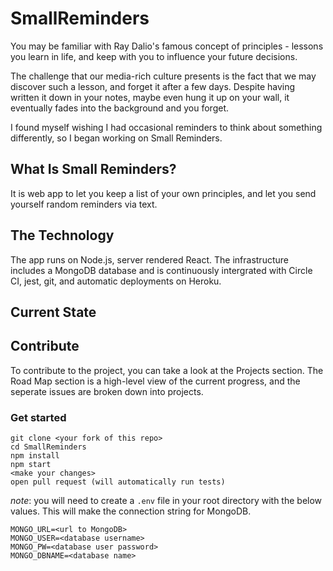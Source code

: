 # SmallReminders
You may be familiar with Ray Dalio's famous concept of principles - lessons you learn in life, and keep with you to influence your future decisions.

The challenge that our media-rich culture presents is the fact that we may discover such a lesson, and forget it after a few days. Despite having written it down in your notes, maybe even hung it up on your wall, it eventually fades into the background and you forget.

I found myself wishing I had occasional reminders to think about something differently, so I began working on Small Reminders.

## What Is Small Reminders?
It is web app to let you keep a list of your own principles, and let you send yourself random reminders via text.

## The Technology
The app runs on Node.js, server rendered React. The infrastructure includes a MongoDB database and is continuously intergrated with Circle CI, jest, git, and automatic deployments on Heroku.

## Current State

## Contribute
To contribute to the project, you can take a look at the Projects section. The Road Map section is a high-level view of the current progress, and the seperate issues are broken down into projects.

### Get started
```
git clone <your fork of this repo>
cd SmallReminders
npm install
npm start
<make your changes>
open pull request (will automatically run tests)
```
*note*: you will need to create a ```.env``` file in your root directory with the below values. This will make the connection string for MongoDB.
```
MONGO_URL=<url to MongoDB>
MONGO_USER=<database username>
MONGO_PW=<database user password>
MONGO_DBNAME=<database name>
```
